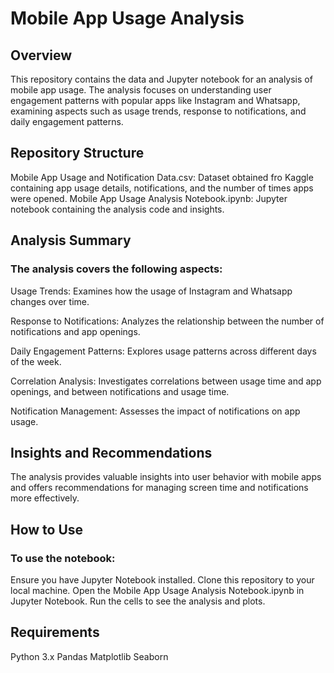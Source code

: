 # Mobile App Usage Analysis

## Overview

This repository contains the data and Jupyter notebook for an analysis of mobile app usage. The analysis focuses on understanding user engagement patterns with popular apps like Instagram and Whatsapp, examining aspects such as usage trends, response to notifications, and daily engagement patterns.

## Repository Structure

Mobile App Usage and Notification Data.csv: Dataset obtained fro Kaggle containing app usage details, notifications, and the number of times apps were opened.
Mobile App Usage Analysis Notebook.ipynb: Jupyter notebook containing the analysis code and insights.

## Analysis Summary

### The analysis covers the following aspects:

Usage Trends: Examines how the usage of Instagram and Whatsapp changes over time.

Response to Notifications: Analyzes the relationship between the number of notifications and app openings.

Daily Engagement Patterns: Explores usage patterns across different days of the week.

Correlation Analysis: Investigates correlations between usage time and app openings, and between notifications and usage time.

Notification Management: Assesses the impact of notifications on app usage.

## Insights and Recommendations
The analysis provides valuable insights into user behavior with mobile apps and offers recommendations for managing screen time and notifications more effectively.

## How to Use

### To use the notebook:

Ensure you have Jupyter Notebook installed.
Clone this repository to your local machine.
Open the Mobile App Usage Analysis Notebook.ipynb in Jupyter Notebook.
Run the cells to see the analysis and plots.

## Requirements
Python 3.x
Pandas
Matplotlib
Seaborn
